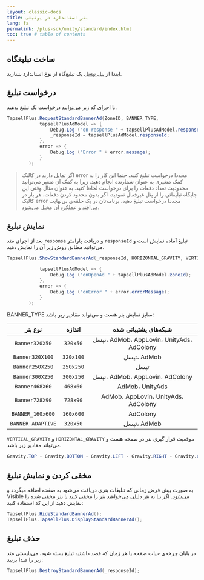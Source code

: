 ```yaml
---
layout: classic-docs
title: بنر استاندارد در یونیتی
lang: fa
permalink: /plus-sdk/unity/standard/index.html
toc: true # table of contents
---
```


## ساخت تبلیغگاه
ابتدا از [پنل تپسل](https://dashboard.tapsell.ir/) یک تبلیغ‌گاه از نوع استاندارد بسازید.

## درخواست تبلیغ
با اجرای کد زیر می‌توانید درخواست یک تبلیغ بدهید.

```c#
TapsellPlus.RequestStandardBannerAd(ZoneID, BANNER_TYPE,
            tapsellPlusAdModel => {
                Debug.Log ("on response " + tapsellPlusAdModel.responseId);
                _responseId = tapsellPlusAdModel.responseId;
            },
            error => {
                Debug.Log ("Error " + error.message);
            }
        );
```

>اگر تمایل دارید در کالبک error مجددا درخواست تبلیغ کنید، حتما این کار را به کمک متغیری به
عنوان شمارنده انجام دهید. زیرا به کمک آن متغیر می‌توانید محدودیت تعداد دفعات را برای
درخواست لحاظ کنید. به عنوان مثال وقتی این جایگاه تبلیغاتی را از پنل غیرفعال نمودید، اگر بدون
محدود کردن دفعات، هر بار در کالبک error مجددا درخواست تبلیغ دهید، برنامه‌تان در یک حلقه‌ی
بی‌نهایت می‌افتد و عملکرد آن مختل می‌شود.

## نمایش تبلیغ

بعد از اجرای متد `response` و دریافت پارامتر `responseId` تبلیغ آماده نمایش است و می‌توانید مطابق روش زیر آن را نمایش دهید.


```c#
TapsellPlus.ShowStandardBannerAd(_responseId, HORIZONTAL_GRAVITY, VERTICAL_GRAVITY,

            tapsellPlusAdModel => {
                Debug.Log ("onOpenAd " + tapsellPlusAdModel.zoneId);
            },
            error => {
                Debug.Log ("onError " + error.errorMessage);
            }
        );
```

BANNER_TYPE سایز نمایش بنر هست و می‌تواند مقادیر زیر باشد:

|      نوع بنر      |  اندازه   |           شبکه‌های پشتیبانی شده           |
|:-----------------:|:---------:|:-----------------------------------------:|
|  `Banner320X50`   | `320x50`  | تپسل، AdMob، AppLovin، UnityAds، AdColony |
|  `Banner320X100`  | `320x100` |                تپسل، AdMob                |
|  `Banner250X250`  | `250x250` |                   تپسل                    |
|  `Banner300X250`  | `300x250` |      تپسل، AdMob، AppLovin، AdColony      |
|  `Banner468X60`   | `468x60`  |              AdMob، UnityAds              |
|  `Banner728X90`   | `728x90`  |    AdMob، AppLovin، UnityAds، AdColony    |
| `BANNER_160x600`  | `160x600` |                 AdColony                  |
| `BANNER_ADAPTIVE` | `320x50`  |                تپسل، AdMob                |
  
`VERTICAL_GRAVITY` و `HORIZONTAL_GRAVITY` موقعیت قرار گیری بنر در صفحه هست و می‌تواند مقادیر زیر باشد.

```c#
Gravity.TOP - Gravity.BOTTOM - Gravity.LEFT - Gravity.RIGHT - Gravity.CENTER
```

## مخفی کردن و نمایش تبلیغ
به صورت پیش فرض زمانی که تبلیغات بنری دریافت می‌شود به صفحه اضافه میگردد و Visible می‌شود. اگر بنا به هر دلیلی می‌خواهید بنر را مخفی کنید یا بنر مخفی شده را نمایش دهید از این کد استفاده کنید:


```c#
TapsellPlus.HideStandardBannerAd();
TapsellPlus.TapsellPlus.DisplayStandardBannerAd();
```

## حذف تبلیغ
در پایان چرخه‌ی حیات صفحه یا هر زمان که قصد داشتید تبلیغ بسته شود، می‌بایستی متد زیر را صدا بزنید:

```c#
TapsellPlus.DestroyStandardBannerAd(_responseId);
```
